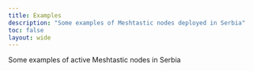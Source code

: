 ```yaml
---
title: Examples
description: "Some examples of Meshtastic nodes deployed in Serbia"
toc: false
layout: wide
---
```


<div class="hx:mt-4"></div>

<p class="hx:mb-12 hx:text-center hx:text-lg hx:text-gray-500 hx:dark:text-gray-400">
  Some examples of active Meshtastic nodes in Serbia
</p>

<style>
#examples-grid {
  display: grid;
  grid-template-columns: repeat(1, minmax(0, 1fr));
  gap: 1.25rem;
}
@media (min-width: 768px) { #examples-grid { grid-template-columns: repeat(2, 1fr); } }
@media (min-width: 1024px) { #examples-grid { grid-template-columns: repeat(3, 1fr); } }

.example-card {
  position: relative;
  background: color-mix(in srgb, var(--color-card, #ffffff) 98%, transparent);
  border-radius: 1rem;
  overflow: hidden;
  padding: 0;
  box-shadow: 0 6px 18px rgba(0,0,0,0.08);
  transform-origin: center;
  transition: transform .35s cubic-bezier(.2,.9,.25,1), box-shadow .35s;
  cursor: pointer;
}

.card-media {
  position: relative;
  height: 0;
  padding-bottom: 56.25%;
  overflow: hidden;
  perspective: 1200px;
}
.card-media img {
  position: absolute;
  inset: 0;
  width: 100%;
  height: 100%;
  object-fit: cover;
  transform-origin: center;
  transition: transform .6s cubic-bezier(.2,.9,.25,1);
}

.card-body {
  padding: 0.9rem 1rem;
  display: flex;
  align-items: center;
  justify-content: space-between;
  gap: .5rem;
}
.card-title {
  font-weight: 700;
  font-size: 1rem;
  line-height: 1.2;
}

.example-card:hover {
  transform: translateY(-8px) scale(1.02);
  box-shadow: 0 18px 40px rgba(0,0,0,0.14);
}

.reveal {
  opacity: 0;
  transform: translateY(18px) scale(.995);
  transition: opacity .55s ease, transform .55s cubic-bezier(.2,.9,.25,1);
}
.reveal.in-view {
  opacity: 1;
  transform: translateY(0) scale(1);
}

.card-meta { font-size: .85rem; color: #6b7280; }
</style>

<div id="examples-grid">
  <article class="example-card reveal" data-index="0" data-lat="44.8176" data-lon="20.4569">
    <div class="card-media"><img src="/images/showcase/primer1.webp" alt="Belgrade" loading="lazy"></div>
    <div class="card-body"><h3 class="card-title">Belgrade</h3><div class="card-meta">Urban network</div></div>
  </article>

  <article class="example-card reveal" data-index="1" data-lat="44.0947" data-lon="20.1022">
    <div class="card-media"><img src="/images/showcase/primer2.webp" alt="Divčibare" loading="lazy"></div>
    <div class="card-body"><h3 class="card-title">Divčibare</h3><div class="card-meta">Mountain node</div></div>
  </article>

  <article class="example-card reveal" data-index="2" data-lat="43.2761" data-lon="21.3342">
    <div class="card-media"><img src="/images/showcase/primer3.webp" alt="Kuršumlija" loading="lazy"></div>
    <div class="card-body"><h3 class="card-title">Kuršumlija</h3><div class="card-meta">Rural node</div></div>
  </article>

  <article class="example-card reveal" data-index="3" data-lat="45.3342" data-lon="21.2833">
    <div class="card-media"><img src="/images/showcase/primer4.webp" alt="Vršac" loading="lazy"></div>
    <div class="card-body"><h3 class="card-title">Vršac</h3><div class="card-meta">Regional node</div></div>
  </article>

  <article class="example-card reveal" data-index="4" data-lat="45.4167" data-lon="20.3833">
    <div class="card-media"><img src="/images/showcase/primer5.webp" alt="Banatsko Novo Selo" loading="lazy"></div>
    <div class="card-body"><h3 class="card-title">Banatsko Novo Selo</h3><div class="card-meta">Agricultural node</div></div>
  </article>

  <article class="example-card reveal" data-index="5" data-lat="44.8694" data-lon="20.6500">
    <div class="card-media"><img src="/images/showcase/primer6.webp" alt="Pančevo" loading="lazy"></div>
    <div class="card-body"><h3 class="card-title">Pančevo</h3><div class="card-meta">Industrial node</div></div>
  </article>

  <article class="example-card reveal" data-index="6" data-lat="45.3342" data-lon="21.2833">
    <div class="card-media"><img src="/images/showcase/primer7.webp" alt="Vršac 2" loading="lazy"></div>
    <div class="card-body"><h3 class="card-title">Vršac</h3><div class="card-meta">Signal booster</div></div>
  </article>

  <article class="example-card reveal" data-index="7" data-lat="44.8678" data-lon="20.5330">
    <div class="card-media"><img src="/images/showcase/primer8.webp" alt="Borča" loading="lazy"></div>
    <div class="card-body"><h3 class="card-title">Borča</h3><div class="card-meta">Suburban node</div></div>
  </article>
</div>

<script>
(function(){
  const cards = Array.from(document.querySelectorAll('.example-card.reveal'));
  const obs = new IntersectionObserver((entries, o) => {
    entries.forEach(entry => {
      if (entry.isIntersecting) {
        const el = entry.target;
        const i = Number(el.dataset.index || 0);
        setTimeout(()=> el.classList.add('in-view'), i * 70);
        o.unobserve(el);
      }
    });
  }, { threshold: 0.12 });

  cards.forEach(c => obs.observe(c));
})();

(function(){
  document.querySelectorAll('.example-card').forEach(card => {
    const media = card.querySelector('.card-media img');
    let rect, w, h;
    function updateRect(){ rect = card.getBoundingClientRect(); w = rect.width; h = rect.height; }

    card.addEventListener('mousemove', e => {
      updateRect();
      const x = (e.clientX - rect.left) - w/2;
      const y = (e.clientY - rect.top) - h/2;
      const rx = (y / h) * -6;
      const ry = (x / w) * 8;
      card.style.transform = `perspective(900px) rotateX(${rx}deg) rotateY(${ry}deg) translateZ(6px)`;
      const imgTx = (x / w) * -8;
      const imgTy = (y / h) * -6;
      media.style.transform = `translate3d(${imgTx}px, ${imgTy}px, 20px) scale(1.03)`;
    });

    card.addEventListener('mouseleave', () => {
      card.style.transform = '';
      media.style.transform = '';
    });

    card.addEventListener('click', () => {
      const lat = card.dataset.lat;
      const lon = card.dataset.lon;
      const url = `https://www.openstreetmap.org/?mlat=${lat}&mlon=${lon}#map=15/${lat}/${lon}`;
      window.open(url, '_blank');
    });
  });
})();
</script>

